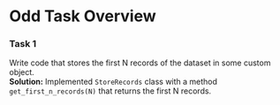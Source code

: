 # Odd Task Overview

### Task 1
Write code that stores the first N records of the dataset in some custom object.  
**Solution:** Implemented `StoreRecords` class with a method `get_first_n_records(N)` that returns the first N records.